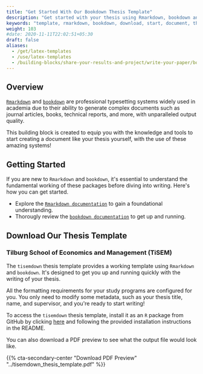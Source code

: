 ```yaml
---
title: "Get Started With Our Bookdown Thesis Template"
description: "Get started with your thesis using Rmarkdown, bookdown and the `tisemdown` template."
keywords: "template, rmarkdown, bookdown, download, start, document, thesis"
weight: 103
#date: 2020-11-11T22:02:51+05:30
draft: false
aliases:
  - /get/latex-templates
  - /use/latex-templates
  - /building-blocks/share-your-results-and-project/write-your-paper/bookdown-theses
---
```


## Overview

[`Rmarkdown`](https://rmarkdown.rstudio.com/) and [`bookdown`](https://bookdown.org/yihui/bookdown/) are professional typesetting systems widely used in academia due to their ability to generate complex documents such as journal articles, books, technical reports, and more, with unparalleled output quality.

This building block is created to equip you with the knowledge and tools to start creating a document like your thesis yourself, with the use of these amazing systems!

## Getting Started

If you are new to `Rmarkdown` and `bookdown`, it's essential to understand the fundamental working of these packages before diving into writing. Here's how you can get started.

- Explore the [`Rmarkdown documentation`](https://bookdown.org/yihui/rmarkdown/) to gain a foundational understanding.  
- Thorougly review the [`bookdown documentation`](https://bookdown.org/yihui/bookdown/) to get up and running.

## Download Our Thesis Template

### Tilburg School of Economics and Management (TiSEM)

The `tisemdown` thesis template provides a working template using `Rmarkdown` and `bookdown`. It's designed to get you up and running quickly with the writing of your thesis. 

All the formatting requirements for your study programs are configured for you. You only need to modify some metadata, such as your thesis title, name, and supervisor, and you're ready to start writing!

To access the `tisemdown` thesis template, install it as an `R` package from GitHub by clicking [here](https://github.com/deer-marketing-lab/tisemdown) and following the provided installation instructions in the README.

You can also download a PDF preview to see what the output file would look like.

{{% cta-secondary-center "Download PDF Preview" "../tisemdown_thesis_template.pdf" %}}
